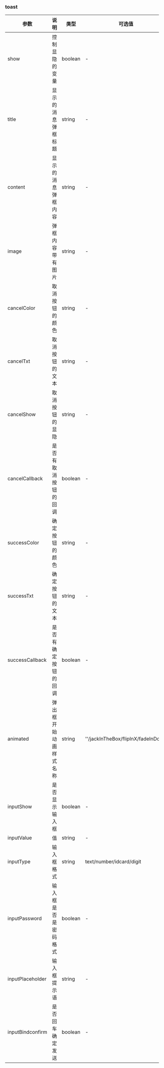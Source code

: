### toast

| 参数             | 说明                   | 类型    | 可选值                             | 默认值       |
| ---------------- | ---------------------- | ------- | ---------------------------------- | ------------ |
| show             | 控制 显隐 的变量       | boolean | -                                  | false        |
| title            | 显示的消息弹框标题     | string  | -                                  | ''           |
| content          | 显示的消息弹框内容     | string  | -                                  | ''           |
| image            | 弹框内容带有图片       | string  | -                                  | ''           |
| cancelColor      | 取消按钮的颜色         | string  | -                                  | #666666      |
| cancelTxt        | 取消按钮的文本         | string  | -                                  | 取消         |
| cancelShow       | 取消按钮的显隐         | string  | -                                  | true         |
| cancelCallback   | 是否有取消按钮的回调   | boolean | -                                  | false        |
| successColor     | 确定按钮的颜色         | string  | -                                  | #fd7598      |
| successTxt       | 确定按钮的文本         | string  | -                                  | 确定         |
| successCallback  | 是否有确定按钮的回调   | boolean | -                                  | false        |
| animated         | 弹出框开始动画样式名称 | string  | ''/jackInTheBox/flipInX/fadeInDown | ''           |
| inputShow        | 是否显示输入框         | boolean | -                                  | false        |
| inputValue       | 值                     | string  | -                                  | ''           |
| inputType        | 输入框格式             | string  | text/number/idcard/digit           | {}           |
| inputPassword    | 输入框是否是密码格式   | boolean | -                                  | false        |
| inputPlaceholder | 输入框提示语           | string  | -                                  | '请输入内容' |
| inputBindconfirm | 是否回车确定发送       | boolean | -                                  | false        |
